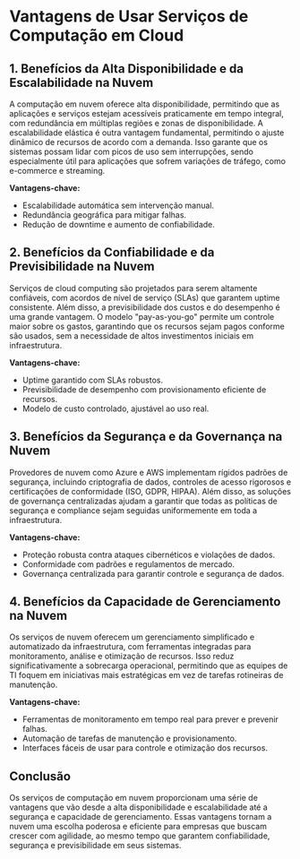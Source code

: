 # Vantagens de Usar Serviços de Computação em Cloud

## 1. Benefícios da Alta Disponibilidade e da Escalabilidade na Nuvem
A computação em nuvem oferece alta disponibilidade, permitindo que as aplicações e serviços estejam acessíveis praticamente em tempo integral, com redundância em múltiplas regiões e zonas de disponibilidade. A escalabilidade elástica é outra vantagem fundamental, permitindo o ajuste dinâmico de recursos de acordo com a demanda. Isso garante que os sistemas possam lidar com picos de uso sem interrupções, sendo especialmente útil para aplicações que sofrem variações de tráfego, como e-commerce e streaming.

**Vantagens-chave:**
- Escalabilidade automática sem intervenção manual.
- Redundância geográfica para mitigar falhas.
- Redução de downtime e aumento de confiabilidade.

## 2. Benefícios da Confiabilidade e da Previsibilidade na Nuvem
Serviços de cloud computing são projetados para serem altamente confiáveis, com acordos de nível de serviço (SLAs) que garantem uptime consistente. Além disso, a previsibilidade dos custos e do desempenho é uma grande vantagem. O modelo "pay-as-you-go" permite um controle maior sobre os gastos, garantindo que os recursos sejam pagos conforme são usados, sem a necessidade de altos investimentos iniciais em infraestrutura.

**Vantagens-chave:**
- Uptime garantido com SLAs robustos.
- Previsibilidade de desempenho com provisionamento eficiente de recursos.
- Modelo de custo controlado, ajustável ao uso real.

## 3. Benefícios da Segurança e da Governança na Nuvem
Provedores de nuvem como Azure e AWS implementam rígidos padrões de segurança, incluindo criptografia de dados, controles de acesso rigorosos e certificações de conformidade (ISO, GDPR, HIPAA). Além disso, as soluções de governança centralizadas ajudam a garantir que todas as políticas de segurança e compliance sejam seguidas uniformemente em toda a infraestrutura.

**Vantagens-chave:**
- Proteção robusta contra ataques cibernéticos e violações de dados.
- Conformidade com padrões e regulamentos de mercado.
- Governança centralizada para garantir controle e segurança de dados.

## 4. Benefícios da Capacidade de Gerenciamento na Nuvem
Os serviços de nuvem oferecem um gerenciamento simplificado e automatizado da infraestrutura, com ferramentas integradas para monitoramento, análise e otimização de recursos. Isso reduz significativamente a sobrecarga operacional, permitindo que as equipes de TI foquem em iniciativas mais estratégicas em vez de tarefas rotineiras de manutenção.

**Vantagens-chave:**
- Ferramentas de monitoramento em tempo real para prever e prevenir falhas.
- Automação de tarefas de manutenção e provisionamento.
- Interfaces fáceis de usar para controle e otimização dos recursos.

## Conclusão
Os serviços de computação em nuvem proporcionam uma série de vantagens que vão desde a alta disponibilidade e escalabilidade até a segurança e capacidade de gerenciamento. Essas vantagens tornam a nuvem uma escolha poderosa e eficiente para empresas que buscam crescer com agilidade, ao mesmo tempo que garantem confiabilidade, segurança e previsibilidade em seus sistemas.
